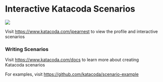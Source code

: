# Interactive Katacoda Scenarios

[![](http://shields.katacoda.com/katacoda/jpearnest/count.svg)](https://www.katacoda.com/jpearnest "Get your profile on Katacoda.com")

Visit https://www.katacoda.com/jpearnest to view the profile and interactive scenarios

### Writing Scenarios
Visit https://www.katacoda.com/docs to learn more about creating Katacoda scenarios

For examples, visit https://github.com/katacoda/scenario-example
